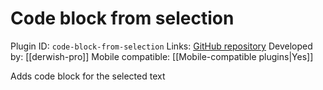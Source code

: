 # Code block from selection

Plugin ID: `code-block-from-selection`
Links: [GitHub repository](https://github.com/derwish-pro/obsidian-code-block-from-selection)
Developed by: [[derwish-pro]]
Mobile compatible: [[Mobile-compatible plugins|Yes]]

Adds code block for the selected text
